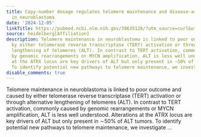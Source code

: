 ```yaml
---
title: Copy-number dosage regulates telomere maintenance and disease-associated pathways
  in neuroblastoma
date: '2024-12-05'
linkTitle: https://pubmed.ncbi.nlm.nih.gov/39635126/?utm_source=curl&utm_medium=rss&utm_campaign=pubmed-2&utm_content=1FakS-2QOkCT8HsMOQP1bCRQ4YzyumYOmxmF0moLsQ3dFB1E9V&fc=20220326224207&ff=20241205173603&v=2.18.0.post9+e462414
source: heidelberg[Affiliation]
description: Telomere maintenance in neuroblastoma is linked to poor outcome and caused
  by either telomerase reverse transcriptase (TERT) activation or through alternative
  lengthening of telomeres (ALT). In contrast to TERT activation, commonly caused
  by genomic rearrangements or MYCN amplification, ALT is less well understood. Alterations
  at the ATRX locus are key drivers of ALT but only present in ∼50% of ALT tumors.
  To identify potential new pathways to telomere maintenance, we investigate ...
disable_comments: true
---
```

Telomere maintenance in neuroblastoma is linked to poor outcome and caused by either telomerase reverse transcriptase (TERT) activation or through alternative lengthening of telomeres (ALT). In contrast to TERT activation, commonly caused by genomic rearrangements or MYCN amplification, ALT is less well understood. Alterations at the ATRX locus are key drivers of ALT but only present in ∼50% of ALT tumors. To identify potential new pathways to telomere maintenance, we investigate ...